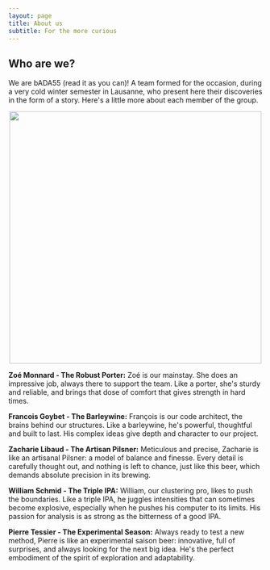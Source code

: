 ```yaml
---
layout: page
title: About us
subtitle: For the more curious
---
```


## Who are we? 

We are bADA55 (read it as you can)! A team formed for the occasion, during a very cold winter semester in Lausanne, who present here their discoveries in the form of a story. Here's a little more about each member of the group.

<img src="figs/the-breakast-club-brian-johnson.gif" style="display: block; margin: auto;" width="500">

**Zoé Monnard - The Robust Porter:**
Zoé is our mainstay. She does an impressive job, always there to support the team. Like a porter, she's sturdy and reliable, and brings that dose of comfort that gives strength in hard times.

**Francois Goybet - The Barleywine:**
François is our code architect, the brains behind our structures. Like a barleywine, he's powerful, thoughtful and built to last. His complex ideas give depth and character to our project.

**Zacharie Libaud - The Artisan Pilsner:**
Meticulous and precise, Zacharie is like an artisanal Pilsner: a model of balance and finesse. Every detail is carefully thought out, and nothing is left to chance, just like this beer, which demands absolute precision in its brewing.

**William Schmid - The Triple IPA:**
William, our clustering pro, likes to push the boundaries. Like a triple IPA, he juggles intensities that can sometimes become explosive, especially when he pushes his computer to its limits. His passion for analysis is as strong as the bitterness of a good IPA.

**Pierre Tessier - The Experimental Season:**
Always ready to test a new method, Pierre is like an experimental saison beer: innovative, full of surprises, and always looking for the next big idea. He's the perfect embodiment of the spirit of exploration and adaptability.


